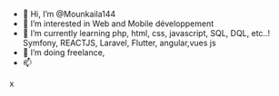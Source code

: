 - 👋 Hi, I’m @Mounkaila144
- 👀 I’m interested in Web and Mobile développement 
- 🌱 I’m currently learning php, html, css, javascript, SQL, DQL, etc..! Symfony, REACTJS, Laravel, Flutter, angular,vues js
- 💞️ I’m doing freelance, 
- 📫 

<!---
Mounkaila144/Mounkaila144 is a ✨ special ✨ repository because its `README.md` (this file) appears on your GitHub profile.
You can click the Preview link to take a look at your changes.
--->
x
